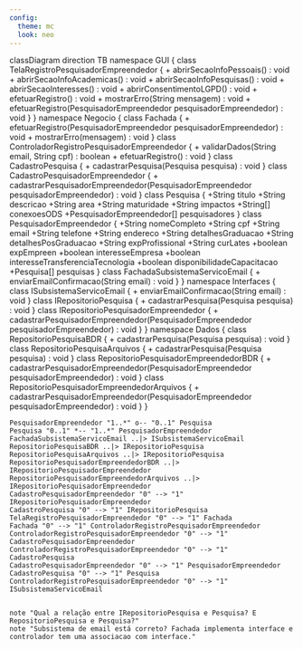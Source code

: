 ```yaml
---
config:
  theme: mc
  look: neo
---
```

classDiagram
direction TB
	namespace GUI {
        class TelaRegistroPesquisadorEmpreendedor {
	        + abrirSecaoInfoPessoais() : void
	        + abrirSecaoInfoAcademicas() : void
	        + abrirSecaoInfoPesquisas() : void
	        + abrirSecaoInteresses() : void
	        + abrirConsentimentoLGPD() : void
	        + efetuarRegistro() : void
	        + mostrarErro(String mensagem) : void
	        + efetuarRegistro(PesquisadorEmpreendedor pesquisadorEmpreendedor) : void
        }
	}
	namespace Negocio {
        class Fachada {
	        + efetuarRegistro(PesquisadorEmpreendedor pesquisadorEmpreendedor) : void
	        + mostrarErro(mensagem) : void
        }
        class ControladorRegistroPesquisadorEmpreendedor {
	        + validarDados(String email, String cpf) : boolean
	        + efetuarRegistro() : void
        }
        class CadastroPesquisa {
	        + cadastrarPesquisa(Pesquisa pesquisa) : void
        }
        class CadastroPesquisadorEmpreendedor {
	        + cadastrarPesquisadorEmpreendedor(PesquisadorEmpreendedor pesquisadorEmpreendedor) : void
        }
        class Pesquisa {
	        +String titulo
	        +String descricao
	        +String area
	        +String maturidade
	        +String impactos
	        +String[] conexoesODS
	        +PesquisadorEmpreendedor[] pesquisadores
        }
        class PesquisadorEmpreendedor {
	        +String nomeCompleto
	        +String cpf
	        +String email
	        +String telefone
	        +String endereco
	        +String detalhesGraduacao
	        +String detalhesPosGraduacao
	        +String expProfissional
	        +String curLates
	        +boolean expEmpreen
	        +boolean interesseEmpresa
	        +boolean interesseTransferenciaTecnologia
	        +boolean disponibilidadeCapacitacao
	        +Pesquisa[] pesquisas
        }
        class FachadaSubsistemaServicoEmail {
	        + enviarEmailConfirmacao(String email) : void
        }
	}
	namespace Interfaces {
        class ISubsistemaServicoEmail {
	        + enviarEmailConfirmacao(String email) : void
        }
        class IRepositorioPesquisa {
	        + cadastrarPesquisa(Pesquisa pesquisa) : void
        }
        class IRepositorioPesquisadorEmpreendedor {
	        + cadastrarPesquisadorEmpreendedor(PesquisadorEmpreendedor pesquisadorEmpreendedor) : void
        }
	}
	namespace Dados {
        class RepositorioPesquisaBDR {
	        + cadastrarPesquisa(Pesquisa pesquisa) : void
        }
        class RepositorioPesquisaArquivos {
	        + cadastrarPesquisa(Pesquisa pesquisa) : void
        }
        class RepositorioPesquisadorEmpreendedorBDR {
	        + cadastrarPesquisadorEmpreendedor(PesquisadorEmpreendedor pesquisadorEmpreendedor) : void
        }
        class RepositorioPesquisadorEmpreendedorArquivos {
	        + cadastrarPesquisadorEmpreendedor(PesquisadorEmpreendedor pesquisadorEmpreendedor) : void
        }
	}

    PesquisadorEmpreendedor "1..*" o-- "0..1" Pesquisa
    Pesquisa "0..1" *-- "1..*" PesquisadorEmpreendedor
    FachadaSubsistemaServicoEmail ..|> ISubsistemaServicoEmail
    RepositorioPesquisaBDR ..|> IRepositorioPesquisa
    RepositorioPesquisaArquivos ..|> IRepositorioPesquisa
    RepositorioPesquisadorEmpreendedorBDR ..|> IRepositorioPesquisadorEmpreendedor
    RepositorioPesquisadorEmpreendedorArquivos ..|> IRepositorioPesquisadorEmpreendedor
    CadastroPesquisadorEmpreendedor "0" --> "1" IRepositorioPesquisadorEmpreendedor
    CadastroPesquisa "0" --> "1" IRepositorioPesquisa
    TelaRegistroPesquisadorEmpreendedor "0" --> "1" Fachada
    Fachada "0" --> "1" ControladorRegistroPesquisadorEmpreendedor
    ControladorRegistroPesquisadorEmpreendedor "0" --> "1" CadastroPesquisadorEmpreendedor
    ControladorRegistroPesquisadorEmpreendedor "0" --> "1" CadastroPesquisa
    CadastroPesquisadorEmpreendedor "0" --> "1" PesquisadorEmpreendedor
    CadastroPesquisa "0" --> "1" Pesquisa
    ControladorRegistroPesquisadorEmpreendedor "0" --> "1" ISubsistemaServicoEmail


	note "Qual a relação entre IRepositorioPesquisa e Pesquisa? E RepositorioPesquisa e Pesquisa?"
    note "Subsistema de email está correto? Fachada implementa interface e controlador tem uma associacao com interface."